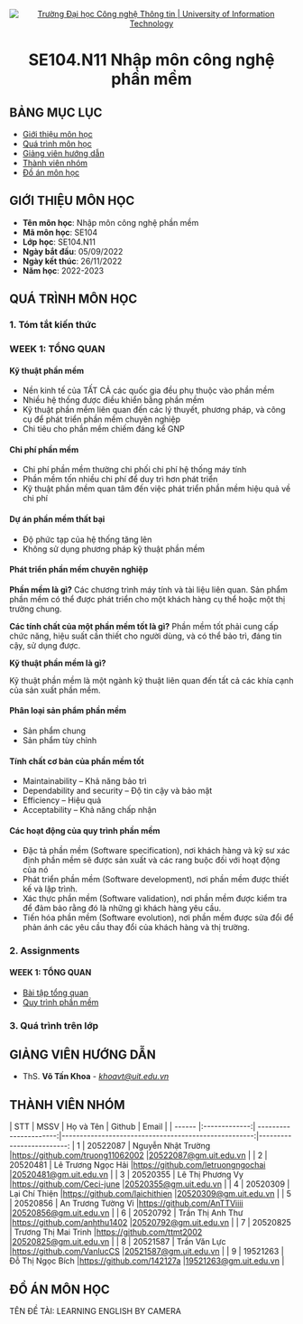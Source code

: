 <p align="center">
  <a href="https://www.uit.edu.vn/" title="Trường Đại học Công nghệ Thông tin" style="border: 5;">
    <img src="https://i.imgur.com/WmMnSRt.png" alt="Trường Đại học Công nghệ Thông tin | University of Information Technology">
  </a>
</p>

<!-- Title -->
<h1 align="center"><b>SE104.N11 Nhập môn công nghệ phần mềm</b></h1>



## BẢNG MỤC LỤC
* [ Giới thiệu môn học](#gioithieumonhoc)
* [Quá trình môn học](#quatrinh)
* [ Giảng viên hướng dẫn](#giangvien)
* [ Thành viên nhóm](#thanhvien)
* [ Đồ án môn học](#doan)
## GIỚI THIỆU MÔN HỌC
<a name="gioithieumonhoc"></a>
* **Tên môn học**: Nhập môn công nghệ phần mềm
* **Mã môn học**: SE104
* **Lớp học**: SE104.N11
* **Ngày bắt đầu**: 05/09/2022
* **Ngày kết thúc**: 26/11/2022
* **Năm học**: 2022-2023
## QUÁ TRÌNH MÔN HỌC
<a name ="quatrinh"></a>
### 1. Tóm tắt kiến thức
### WEEK 1: TỔNG QUAN

#### Kỹ thuật phần mềm
* Nền kinh tế của TẤT CẢ các quốc gia đều phụ thuộc vào phần mềm
* Nhiều hệ thống được điều khiển bằng phần mềm
* Kỹ thuật phần mềm liên quan đến các lý thuyết, phương pháp, và công cụ để phát triển phần mềm chuyên nghiệp
* Chi tiêu cho phần mềm chiếm đáng kể GNP
#### Chi phí phần mềm

* Chi phí phần mềm thường chi phối chi phí hệ thống máy tính
* Phần mềm tốn nhiều chi phí để duy trì hơn phát triển
* Kỹ thuật phần mềm quan tâm đến việc phát triển phần mềm hiệu quả về chi phí

#### Dự án phần mềm thất bại

* Độ phức tạp của hệ thống tăng lên
* Không sử dụng phương pháp kỹ thuật phần mềm


#### Phát triển phần mềm chuyên nghiệp

**Phần mềm là gì?** 
Các chương trình máy tính và tài liệu liên quan. Sản phẩm phần mềm có thể được phát triển cho một khách hàng cụ thể hoặc một thị trường chung.

**Các tính chất của một phần mềm tốt là gì?**
Phần mềm tốt phải cung cấp chức năng, hiệu suất cần thiết cho người dùng, và có thể bảo trì, đáng tin cậy, sử dụng được.

**Kỹ thuật phần mềm là gì?**

Kỹ thuật phần mềm là một ngành kỹ thuật liên quan đến tất cả các khía cạnh của sản xuất phần mềm.

#### Phân loại sản phẩm phần mềm

* Sản phẩm chung
* Sản phẩm tùy chỉnh

#### Tính chất cơ bản của phần mềm tốt

* Maintainability – Khả năng bảo trì
* Dependability and security – Độ tin cậy và bảo mật
* Efficiency – Hiệu quả
* Acceptability – Khả năng chấp nhận

#### Các hoạt động của quy trình phần mềm

* Đặc tả phần mềm (Software specification), nơi khách hàng và kỹ sư xác định phần mềm sẽ được sản xuất và các rang buộc đối với hoạt động của nó
* Phát triển phần mềm (Software development), nơi phần mềm được thiết kế và lập trình.
* Xác thực phần mềm (Software validation), nơi phần mềm được kiểm tra để đảm bảo rằng đó là những gì khách hàng yêu cầu.
* Tiến hóa phần mềm (Software evolution), nơi phần mềm được sửa đổi để phản ánh các yêu cầu thay đổi của khách hàng và thị trường.

<a name ="colab"></a>
### 2. Assignments

#### WEEK 1: TỔNG QUAN
* [Bài tập tổng quan](https://github.com/truong11062002/SE104.N11/tree/main/Assignments/Week01)
* [Quy trình phần mềm](https://github.com/truong11062002/SE104.N11/tree/main/Assignments/week02)

<a name ="QT"></a>
### 3. Quá trình trên lớp

## GIẢNG VIÊN HƯỚNG DẪN
<a name="giangvien"></a>
* ThS. **Võ Tấn Khoa** - *khoavt@uit.edu.vn*

## THÀNH VIÊN NHÓM
<a name="thanhvien"></a>
| STT    | MSSV          | Họ và Tên              | Github                                               | Email                   |
| ------ |:-------------:| ----------------------:|-----------------------------------------------------:|-------------------------:
| 1      | 20522087      | Nguyễn Nhật Trường     |https://github.com/truong11062002                     |20522087@gm.uit.edu.vn   |
| 2      | 20520481      | Lê Trương Ngọc Hải     |https://github.com/letruongngochai                    |20520481@gm.uit.edu.vn   |
| 3      | 20520355      | Lê Thị Phương Vy       |https://github.com/Ceci-june                          |20520355@gm.uit.edu.vn   |
| 4      | 20520309      | Lại Chí Thiện          |https://github.com/laichithien                        |20520309@gm.uit.edu.vn   |
| 5      | 20520856      | An Trương Tường Vi     |https://github.com/AnTTViiii                          |20520856@gm.uit.edu.vn   |
| 6      | 20520792      | Trần Thị Anh Thư       |https://github.com/anhthu1402                         |20520792@gm.uit.edu.vn   |
| 7      | 20520825      | Trương Thị Mai Trinh   |https://github.com/ttmt2002                           |20520825@gm.uit.edu.vn   |
| 8      | 20521587      | Trần Văn Lực           |https://github.com/VanlucCS                           |20521587@gm.uit.edu.vn   |
| 9      | 19521263      | Đỗ Thị Ngọc Bích           |https://github.com/142127a                           |19521263@gm.uit.edu.vn   |
## ĐỒ ÁN MÔN HỌC
<a name="doan"></a>
TÊN ĐỀ TÀI: LEARNING ENGLISH BY CAMERA


